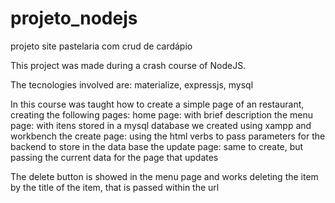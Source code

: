 # projeto_nodejs
projeto site pastelaria com crud de cardápio

This project was made during a crash course of NodeJS. 

The tecnologies involved are: materialize, expressjs, mysql

In this course was taught how to create a simple page of an restaurant, creating the following pages:
home page: with brief description
the menu page: with itens stored in a mysql database we created using xampp and workbench
the create page: using the html verbs to pass parameters for the backend to store in the data base
the update page: same to create, but passing the current data for the page that updates

The delete button is showed in the menu page and works deleting the item by the title of the item, that is passed within the url
